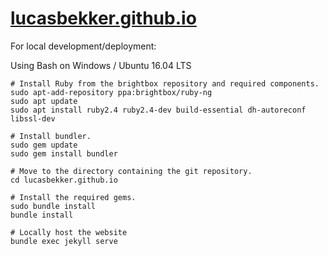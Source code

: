 # [lucasbekker.github.io](https://lucasbekker.github.io)

For local development/deployment:

Using Bash on Windows / Ubuntu 16.04 LTS

    # Install Ruby from the brightbox repository and required components.
    sudo apt-add-repository ppa:brightbox/ruby-ng
    sudo apt update
    sudo apt install ruby2.4 ruby2.4-dev build-essential dh-autoreconf libssl-dev

    # Install bundler.
    sudo gem update
    sudo gem install bundler

    # Move to the directory containing the git repository.
    cd lucasbekker.github.io

    # Install the required gems.
    sudo bundle install
    bundle install

    # Locally host the website
    bundle exec jekyll serve

